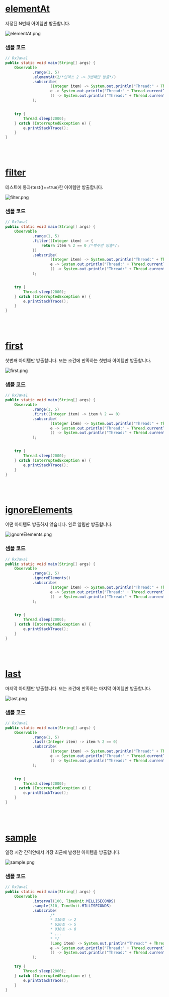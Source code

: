 # [elementAt](http://reactivex.io/documentation/operators/elementat.html)
지정된 N번째 아이템만 방출합니다.

![elementAt.png](http://reactivex.io/documentation/operators/images/elementAt.png)

### 샘플 코드
```java
// RxJava1
public static void main(String[] args) {
    Observable
            .range(1, 5)
            .elementAt(2/*인덱스 2 -> 3번째만 방출*/)
            .subscribe(
                    (Integer item) -> System.out.println("Thread:" + Thread.currentThread().getName() + "\tonNext: " + item),
                    e -> System.out.println("Thread:" + Thread.currentThread().getName() + "\tonError: " + e.getMessage()),
                    () -> System.out.println("Thread:" + Thread.currentThread().getName() + "\tonCompleted")
            );


    try {
        Thread.sleep(2000);
    } catch (InterruptedException e) {
        e.printStackTrace();
    }
}
```
<br>
<br>

# [filter](http://reactivex.io/documentation/operators/filter.html)
테스트에 통과(test()==true)한 아이템만 방출합니다.

![filter.png](http://reactivex.io/documentation/operators/images/filter.png)

### 샘플 코드
```java
// RxJava1
public static void main(String[] args) {
    Observable
            .range(1, 5)
            .filter((Integer item) -> {
                return item % 2 == 0 /*짝수만 방출*/;
            })
            .subscribe(
                    (Integer item) -> System.out.println("Thread:" + Thread.currentThread().getName() + "\tonNext: " + item),
                    e -> System.out.println("Thread:" + Thread.currentThread().getName() + "\tonError: " + e.getMessage()),
                    () -> System.out.println("Thread:" + Thread.currentThread().getName() + "\tonCompleted")
            );


    try {
        Thread.sleep(2000);
    } catch (InterruptedException e) {
        e.printStackTrace();
    }
}
```
<br>
<br>

# [first](http://reactivex.io/documentation/operators/first.html)
첫번째 아이템만 방출합니다. 또는 조건에 만족하는 첫번째 아이템만 방출합니다.

![first.png](http://reactivex.io/documentation/operators/images/first.png)

### 샘플 코드
```java
// RxJava1
public static void main(String[] args) {
    Observable
            .range(1, 5)
            .first((Integer item) -> item % 2 == 0)
            .subscribe(
                    (Integer item) -> System.out.println("Thread:" + Thread.currentThread().getName() + "\tonNext: " + item),
                    e -> System.out.println("Thread:" + Thread.currentThread().getName() + "\tonError: " + e.getMessage()),
                    () -> System.out.println("Thread:" + Thread.currentThread().getName() + "\tonCompleted")
            );


    try {
        Thread.sleep(2000);
    } catch (InterruptedException e) {
        e.printStackTrace();
    }
}
```
<br>
<br>

# [ignoreElements](http://reactivex.io/documentation/operators/ignoreelements.html)
어떤 아이템도 방출하지 않습니다. 완료 알림만 방출합니다.

![ignoreElements.png](http://reactivex.io/documentation/operators/images/ignoreElements.png)

### 샘플 코드
```java
// RxJava1
public static void main(String[] args) {
    Observable
            .range(1, 5)
            .ignoreElements()
            .subscribe(
                    (Integer item) -> System.out.println("Thread:" + Thread.currentThread().getName() + "\tonNext: " + item),
                    e -> System.out.println("Thread:" + Thread.currentThread().getName() + "\tonError: " + e.getMessage()),
                    () -> System.out.println("Thread:" + Thread.currentThread().getName() + "\tonCompleted")
            );


    try {
        Thread.sleep(2000);
    } catch (InterruptedException e) {
        e.printStackTrace();
    }
}
```
<br>
<br>

# [last](http://reactivex.io/documentation/operators/last.html)
마지막 아이템만 방출합니다. 또는 조건에 만족하는 마지막 아이템만 방출합니다.

![last.png](http://reactivex.io/documentation/operators/images/last.png)

### 샘플 코드
```java
// RxJava1
public static void main(String[] args) {
    Observable
            .range(1, 5)
            .last((Integer item) -> item % 2 == 0)
            .subscribe(
                    (Integer item) -> System.out.println("Thread:" + Thread.currentThread().getName() + "\tonNext: " + item),
                    e -> System.out.println("Thread:" + Thread.currentThread().getName() + "\tonError: " + e.getMessage()),
                    () -> System.out.println("Thread:" + Thread.currentThread().getName() + "\tonCompleted")
            );


    try {
        Thread.sleep(2000);
    } catch (InterruptedException e) {
        e.printStackTrace();
    }
}
```
<br>
<br>

# [sample](http://reactivex.io/documentation/operators/sample.html)
일정 시간 간격안에서 가장 최근에 발생한 아이템을 방출합니다.

![sample.png](http://reactivex.io/documentation/operators/images/sample.png)

### 샘플 코드
```java
// RxJava1
public static void main(String[] args) {
    Observable
            .interval(100, TimeUnit.MILLISECONDS)
            .sample(310, TimeUnit.MILLISECONDS)
            .subscribe(
                    /*
                    * 310초 -> 2
                    * 620초 -> 5
                    * 930초 -> 8
                    * ...
                    * */
                    (Long item) -> System.out.println("Thread:" + Thread.currentThread().getName() + "\tonNext: " + item),
                    e -> System.out.println("Thread:" + Thread.currentThread().getName() + "\tonError: " + e.getMessage()),
                    () -> System.out.println("Thread:" + Thread.currentThread().getName() + "\tonCompleted")
            );

    try {
        Thread.sleep(2000);
    } catch (InterruptedException e) {
        e.printStackTrace();
    }
}
```
<br>
<br>